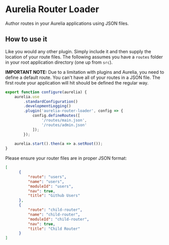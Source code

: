 # Aurelia Router Loader
Author routes in your Aurelia applications using JSON files.

## How to use it
Like you would any other plugin. Simply include it and then supply the location of your route files. The following assumes you have a ``routes`` folder in your root application directory (one up from `src`).

**IMPORTANT NOTE:** Due to a limitation with plugins and Aurelia, you need to define a default route. You can't have all of your routes in a JSON file. The first route your application will hit should be defined the regular way.

``` javascript
export function configure(aurelia) {
    aurelia.use
        .standardConfiguration()
        .developmentLogging()
        .plugin('aurelia-router-loader', config => {
            config.defineRoutes([
                '/routes/main.json',
                '/routes/admin.json' 
            ]);
        });
        
    aurelia.start().then(a => a.setRoot());
}
```

Please ensure your router files are in proper JSON format:

```json
[
      { 
          "route": "users",         
          "name": "users",        
          "moduleId": "users",        
          "nav": true, 
          "title": "Github Users" 
      },
      { 
          "route": "child-router",  
          "name": "child-router", 
          "moduleId": "child-router", 
          "nav": true, 
          "title": "Child Router" 
      }
]
```